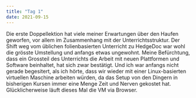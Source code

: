 ```yaml
---
title: "Tag 1"
date: 2021-09-15
---
```


Die erste Doppellektion hat viele meiner Erwartungen über den Haufen geworfen, vor allem im Zusammenhang mit der Unterrichtsstruktur. Der Shift weg vom üblichen folienbasierten Unterricht zu HedgeDoc war wohl die grösste Umstellung und anfangs etwas ungewohnt. Meine Befürchtung, dass ein Grossteil des Unterrichts die Arbeit mit neuen Plattformen und Software beinhaltet, hat sich zwar bestätigt. Und ich war anfangs nicht gerade begesitert, als ich hörte, dass wir wieder mit einer Linux-basierten virtuellen Maschine arbeiten würden, da das Setup von den Dingern in bisherigen Kursen immer eine Menge Zeit und Nerven gekostet hat. Glücklicherweise läuft dieses Mal die VM via Browser.
